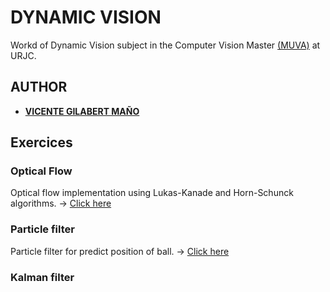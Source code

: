 # DYNAMIC VISION
Workd of Dynamic Vision subject in the Computer Vision Master [(MUVA)](https://mastervisionartificial.es/) at URJC.


## AUTHOR
* [**VICENTE GILABERT MAÑO**](https://www.linkedin.com/in/vgilabert/)


## Exercices


### Optical Flow
Optical flow implementation using Lukas-Kanade and Horn-Schunck algorithms. -> [Click here](optical_flow/README.md)

### Particle filter
Particle filter for predict position of ball. -> [Click here](particle_filter/README.md)


### Kalman filter


